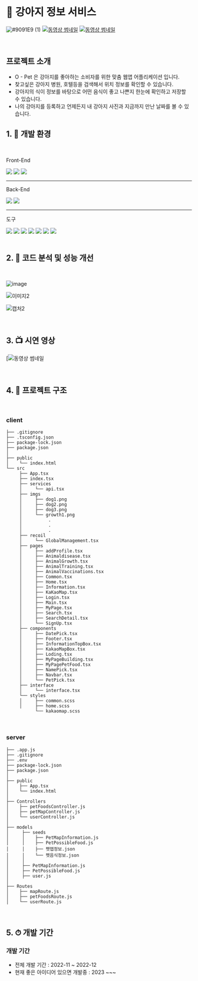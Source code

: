 
# 📖 강아지 정보 서비스 

![#9091E9 (1)](https://github.com/chanyoungcoding/MyPetProject/assets/95753171/c078571b-2740-41b4-9c73-63d52256fd5a)
[![동영상 썸네일](https://img.youtube.com/vi/Sw5N_lkT0Ak/0.jpg)](https://www.youtube.com/watch?v=Sw5N_lkT0Ak)
[![동영상 썸네일](https://img.youtube.com/vi/ZoqNff6jPYI/0.jpg)](https://www.youtube.com/watch?v=ZoqNff6jPYI)




<br>

## 프로젝트 소개

- O - Pet 은 강아지를 좋아하는 소비자를 위한 맞춤 웹앱 어플리케이션 입니다.
- 찾고싶은 강아지 병원, 호텔등을 검색해서 위치 정보를 확인할 수 있습니다.
- 강아지의 식이 정보를 바탕으로 어떤 음식이 좋고 나쁜지 한눈에 확인하고 저장할 수 있습니다.
- 나의 강아지를 등록하고 언제든지 내 강아지 사진과 지금까지 만난 날짜를 볼 수 있습니다.




## 1. 🔨 개발 환경
<br>


<div>
  <p>Front-End</p>
  <img src="https://img.shields.io/badge/React-61DAFB?style=flat&logo=React&logoColor=white" />
  <img src="https://img.shields.io/badge/Typescript-3178C6?style=flat&logo=typescript&logoColor=white" />
  <img src="https://img.shields.io/badge/Javascript-F7DF1E?style=flat&logo=javascript&logoColor=white" />
  <hr/>
  <p>Back-End</p>
  <img src="https://img.shields.io/badge/mongodb-47A248?style=flat&logo=mongodb&logoColor=white" />
  <img src="https://img.shields.io/badge/node-76D04B?style=flat&logo=mongodb&logoColor=47A248" />
  <hr/>
  <p>도구</p>
  <img src="https://img.shields.io/badge/styled components-DB7093?style=flat&logo=styledcomponents&logoColor=white" />
  <img src="https://img.shields.io/badge/sass-CC6699?style=flat&logo=sass&logoColor=white" />
  <img src="https://img.shields.io/badge/react router-CA4245?style=flat&logo=reactrouter&logoColor=white" />
  <img src="https://img.shields.io/badge/Recoil-3578E5?style=flat&logo=recoil&logoColor=white" />
  <img src="https://img.shields.io/badge/express-000000?style=flat&logo=express&logoColor=white" />
  <img src="https://img.shields.io/badge/React Query-FF4154?style=flat&logo=reactquery&logoColor=white" />
  <img src="https://img.shields.io/badge/VSCode-007ACC?style=flat&logo=visualstudiocode&logoColor=white" />

</div>

<br>

## 2. 🔧 코드 분석 및 성능 개선
<br>

![image](https://github.com/chanyoungcoding/MyPetProject/assets/95753171/ff1074d2-9304-482b-a0e9-01c41bf5a56d)


![이미지2](https://github.com/chanyoungcoding/MyPetProject/assets/95753171/770af47a-3c81-4af6-83e7-d49de71329a3)

![캡처2](https://github.com/chanyoungcoding/MyPetProject/assets/95753171/13762266-653b-483c-8fcd-c01163ba433d)

<br>

## 3. 📺 시연 영상
[![동영상 썸네일]([https://www.youtube.com/watch?v=Sw5N_lkT0Ak](https://www.youtube.com/watch?v=Sw5N_lkT0Ak))


<br>

## 4. 📃 프로젝트 구조
<br>


### client

```
├── .gitignore
├── .tsconfig.json
├── package-lock.json
├── package.json
│
├── public
│    └── index.html
└── src
     ├── App.tsx
     ├── index.tsx
     ├── services
     │     └── api.tsx
     ├── imgs
     │     ├── dog1.png
     │     ├── dog2.png
     │     ├── dog3.png
     │     └── growth1.png
     │          .
     │          .
     │          .
     ├── recoil
     │     └── GlobalManagement.tsx
     ├── pages
     │     ├── addProfile.tsx
     │     ├── Animaldisease.tsx
     │     ├── AnimalGrowth.tsx
     │     ├── AnimalTraining.tsx
     │     ├── AnimalVaccinations.tsx
     │     ├── Common.tsx
     │     ├── Home.tsx
     │     ├── Information.tsx
     │     ├── KaKaoMap.tsx
     │     ├── Login.tsx
     │     ├── Main.tsx
     │     ├── MyPage.tsx
     │     ├── Search.tsx
     │     ├── SearchDetail.tsx
     │     └── SignUp.tsx
     ├── components
     │     ├── DatePick.tsx
     │     ├── Footer.tsx
     │     ├── InformationTopBox.tsx
     │     ├── KakaoMapBox.tsx
     │     ├── Loding.tsx
     │     ├── MyPageBuilding.tsx
     │     ├── MyPagePetFood.tsx
     │     ├── NamePick.tsx
     │     ├── Navbar.tsx
     │     └── PetPick.tsx
     ├── interface
     │     └── interface.tsx
     └── styles
     │     ├── common.scss
     │     ├── home.scss
           └── kakaomap.scss
```

<br>

### server

```
├── .app.js
├── .gitignore
├── .env
├── package-lock.json
├── package.json
│
├── public
│    ├── App.tsx
│    └── index.html
│ 
├── Controllers
│    ├── petFoodsController.js
│    ├── petMapController.js
│    └── userController.js
│
├── models
│     ├── seeds
│     │    ├── PetMapInformation.js
│     │    ├── PetPossibleFood.js
│     │    ├── 펫맵정보.json
│     │    └── 펫음식정보.json
│     │ 
│     ├── PetMapInformation.js
│     ├── PetPossibleFood.js
│     ├── user.js
│
├── Routes
│    ├── mapRoute.js
│    ├── petFoodsRoute.js
│    └── userRoute.js
```

<br>


## 5. ⏱ 개발 기간 


### 개발 기간

- 전체 개발 기간 : 2022-11 ~ 2022-12
- 현재 좋은 아이디어 있으면 개발중 : 2023 ~~~




